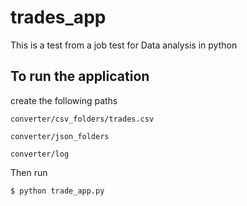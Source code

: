 # trades_app

This is a test from a job test for Data analysis in python

## To run the application

create the following paths

`converter/csv_folders/trades.csv`

`converter/json_folders`

`converter/log`

Then run


 ```$ python trade_app.py```

